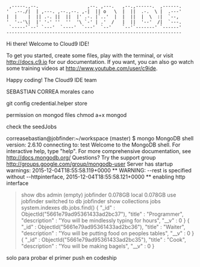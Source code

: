 
     ,-----.,--.                  ,--. ,---.   ,--.,------.  ,------.
    '  .--./|  | ,---. ,--.,--. ,-|  || o   \  |  ||  .-.  \ |  .---'
    |  |    |  || .-. ||  ||  |' .-. |`..'  |  |  ||  |  \  :|  `--, 
    '  '--'\|  |' '-' ''  ''  '\ `-' | .'  /   |  ||  '--'  /|  `---.
     `-----'`--' `---'  `----'  `---'  `--'    `--'`-------' `------'
    ----------------------------------------------------------------- 


Hi there! Welcome to Cloud9 IDE!

To get you started, create some files, play with the terminal,
or visit http://docs.c9.io for our documentation.
If you want, you can also go watch some training videos at
http://www.youtube.com/user/c9ide.

Happy coding!
The Cloud9 IDE team


SEBASTIAN CORREA morales cano

git config credential.helper store


permission on mongod files
chmod a+x mongod


check the seedJobs

correasebastian@jobfinder:~/workspace (master) $ mongo
MongoDB shell version: 2.6.10
connecting to: test
Welcome to the MongoDB shell.
For interactive help, type "help".
For more comprehensive documentation, see
        http://docs.mongodb.org/
Questions? Try the support group
        http://groups.google.com/group/mongodb-user
Server has startup warnings: 
2015-12-04T18:55:58.119+0000 ** WARNING: --rest is specified without --httpinterface,
2015-12-04T18:55:58.121+0000 **          enabling http interface
> show dbs
admin      (empty)
jobfinder  0.078GB
local      0.078GB
> use jobfinder
switched to db jobfinder
> show collections
jobs
system.indexes
> db.jobs.find()
{ "_id" : ObjectId("5661e79ad95361433ad2bc37"), "title" : "Programmer", "description" : "You will be mindlessly typing for hours", "__v" : 0 }
{ "_id" : ObjectId("5661e79ad95361433ad2bc36"), "title" : "Waiter", "description" : "You will be putting food on peoples tables", "__v" : 0 }
{ "_id" : ObjectId("5661e79ad95361433ad2bc35"), "title" : "Cook", "description" : "You will be making bagels", "__v" : 0 }
> 


solo para probar el primer push en codeship